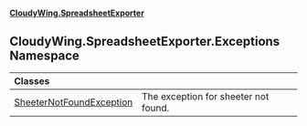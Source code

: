 #### [CloudyWing.SpreadsheetExporter](index.md 'index')

## CloudyWing.SpreadsheetExporter.Exceptions Namespace

| Classes | |
| :--- | :--- |
| [SheeterNotFoundException](CloudyWing.SpreadsheetExporter.Exceptions.SheeterNotFoundException.md 'CloudyWing.SpreadsheetExporter.Exceptions.SheeterNotFoundException') | The exception for sheeter not found. |
